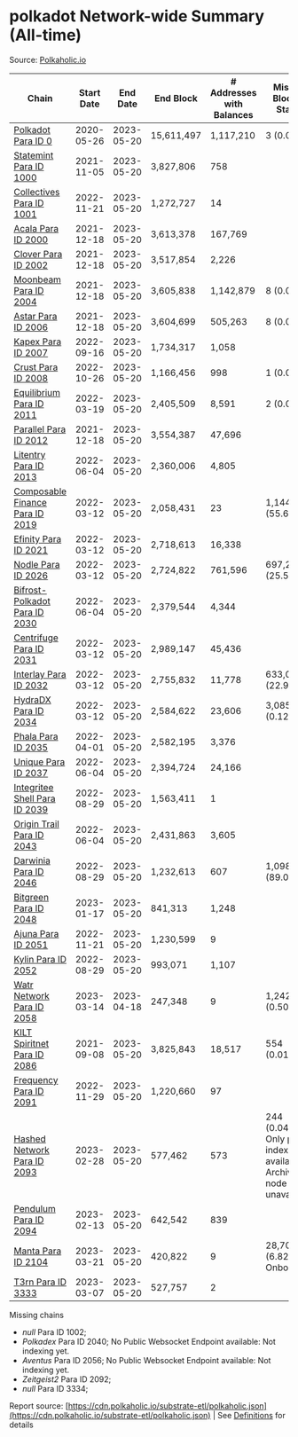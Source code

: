 # polkadot Network-wide Summary (All-time)

Source: [Polkaholic.io](https://polkaholic.io)


| Chain            | Start Date | End Date | End Block | # Addresses with Balances | Missing Blocks / Status |
| ---------------- | ---------- | ---------| --------- | ------------------------- | ----------------------- |
| [Polkadot Para ID 0](/polkadot/0-polkadot) | 2020-05-26 | 2023-05-20 | 15,611,497 |  1,117,210 | 3 (0.00%)  |
| [Statemint Para ID 1000](/polkadot/1000-statemint) | 2021-11-05 | 2023-05-20 | 3,827,806 |  758 |    |
| [Collectives Para ID 1001](/polkadot/1001-collectives) | 2022-11-21 | 2023-05-20 | 1,272,727 |  14 |    |
| [Acala Para ID 2000](/polkadot/2000-acala) | 2021-12-18 | 2023-05-20 | 3,613,378 |  167,769 |    |
| [Clover Para ID 2002](/polkadot/2002-clover) | 2021-12-18 | 2023-05-20 | 3,517,854 |  2,226 |    |
| [Moonbeam Para ID 2004](/polkadot/2004-moonbeam) | 2021-12-18 | 2023-05-20 | 3,605,838 |  1,142,879 | 8 (0.00%)  |
| [Astar Para ID 2006](/polkadot/2006-astar) | 2021-12-18 | 2023-05-20 | 3,604,699 |  505,263 | 8 (0.00%)  |
| [Kapex Para ID 2007](/polkadot/2007-kapex) | 2022-09-16 | 2023-05-20 | 1,734,317 |  1,058 |    |
| [Crust Para ID 2008](/polkadot/2008-crust) | 2022-10-26 | 2023-05-20 | 1,166,456 |  998 | 1 (0.00%)  |
| [Equilibrium Para ID 2011](/polkadot/2011-equilibrium) | 2022-03-19 | 2023-05-20 | 2,405,509 |  8,591 | 2 (0.00%)  |
| [Parallel Para ID 2012](/polkadot/2012-parallel) | 2021-12-18 | 2023-05-20 | 3,554,387 |  47,696 |    |
| [Litentry Para ID 2013](/polkadot/2013-litentry) | 2022-06-04 | 2023-05-20 | 2,360,006 |  4,805 |    |
| [Composable Finance Para ID 2019](/polkadot/2019-composable) | 2022-03-12 | 2023-05-20 | 2,058,431 |  23 | 1,144,791 (55.61%)  |
| [Efinity Para ID 2021](/polkadot/2021-efinity) | 2022-03-12 | 2023-05-20 | 2,718,613 |  16,338 |    |
| [Nodle Para ID 2026](/polkadot/2026-nodle) | 2022-03-12 | 2023-05-20 | 2,724,822 |  761,596 | 697,249 (25.59%)  |
| [Bifrost-Polkadot Para ID 2030](/polkadot/2030-bifrost-dot) | 2022-06-04 | 2023-05-20 | 2,379,544 |  4,344 |    |
| [Centrifuge Para ID 2031](/polkadot/2031-centrifuge) | 2022-03-12 | 2023-05-20 | 2,989,147 |  45,436 |    |
| [Interlay Para ID 2032](/polkadot/2032-interlay) | 2022-03-12 | 2023-05-20 | 2,755,832 |  11,778 | 633,070 (22.97%)  |
| [HydraDX Para ID 2034](/polkadot/2034-hydradx) | 2022-03-12 | 2023-05-20 | 2,584,622 |  23,606 | 3,085 (0.12%)  |
| [Phala Para ID 2035](/polkadot/2035-phala) | 2022-04-01 | 2023-05-20 | 2,582,195 |  3,376 |    |
| [Unique Para ID 2037](/polkadot/2037-unique) | 2022-06-04 | 2023-05-20 | 2,394,724 |  24,166 |    |
| [Integritee Shell Para ID 2039](/polkadot/2039-integritee-shell) | 2022-08-29 | 2023-05-20 | 1,563,411 |  1 |    |
| [Origin Trail Para ID 2043](/polkadot/2043-origintrail) | 2022-06-04 | 2023-05-20 | 2,431,863 |  3,605 |    |
| [Darwinia Para ID 2046](/polkadot/2046-darwinia) | 2022-08-29 | 2023-05-20 | 1,232,613 |  607 | 1,098,047 (89.08%)  |
| [Bitgreen Para ID 2048](/polkadot/2048-bitgreen) | 2023-01-17 | 2023-05-20 | 841,313 |  1,248 |    |
| [Ajuna Para ID 2051](/polkadot/2051-ajuna) | 2022-11-21 | 2023-05-20 | 1,230,599 |  9 |    |
| [Kylin Para ID 2052](/polkadot/2052-kylin) | 2022-08-29 | 2023-05-20 | 993,071 |  1,107 |    |
| [Watr Network Para ID 2058](/polkadot/2058-watr) | 2023-03-14 | 2023-04-18 | 247,348 |  9 | 1,242 (0.50%)  |
| [KILT Spiritnet Para ID 2086](/polkadot/2086-kilt) | 2021-09-08 | 2023-05-20 | 3,825,843 |  18,517 | 554 (0.01%)  |
| [Frequency Para ID 2091](/polkadot/2091-frequency) | 2022-11-29 | 2023-05-20 | 1,220,660 |  97 |    |
| [Hashed Network Para ID 2093](/polkadot/2093-hashed) | 2023-02-28 | 2023-05-20 | 577,462 |  573 | 244 (0.04%) Only partial index available: Archive node unavailable |
| [Pendulum Para ID 2094](/polkadot/2094-pendulum) | 2023-02-13 | 2023-05-20 | 642,542 |  839 |    |
| [Manta Para ID 2104](/polkadot/2104-manta) | 2023-03-21 | 2023-05-20 | 420,822 |  9 | 28,703 (6.82%) Onboarding |
| [T3rn Para ID 3333](/polkadot/3333-t3rn) | 2023-03-07 | 2023-05-20 | 527,757 |  2 |    |

Missing chains


* *null* Para ID 1002; 
* *Polkadex* Para ID 2040; No Public Websocket Endpoint available: Not indexing yet.
* *Aventus* Para ID 2056; No Public Websocket Endpoint available: Not indexing yet.
* *Zeitgeist2* Para ID 2092; 
* *null* Para ID 3334; 

Report source: [https://cdn.polkaholic.io/substrate-etl/polkaholic.json](https://cdn.polkaholic.io/substrate-etl/polkaholic.json) | See [Definitions](/DEFINITIONS.md) for details
